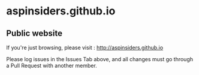 # aspinsiders.github.io
Public website
--------------

If you're just browsing, please visit : http://aspinsiders.github.io



Please log issues in the Issues Tab above, and all changes must go through a Pull Request with another member.

